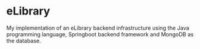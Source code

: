# eLibrary
My implementation of an eLibrary backend infrastructure using the Java programming language, Springboot backend framework and MongoDB as the database.  
